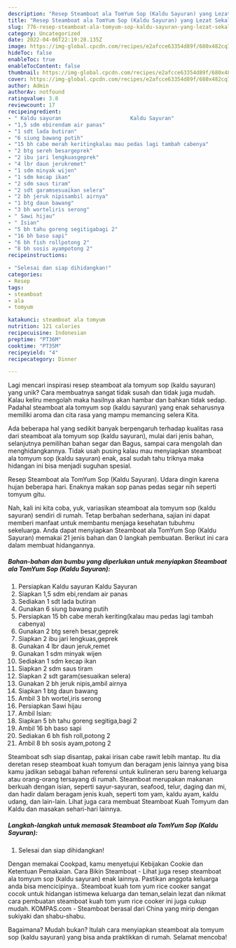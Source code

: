```yaml
---
description: "Resep Steamboat ala TomYum Sop (Kaldu Sayuran) yang Lezat Sekali"
title: "Resep Steamboat ala TomYum Sop (Kaldu Sayuran) yang Lezat Sekali"
slug: 776-resep-steamboat-ala-tomyum-sop-kaldu-sayuran-yang-lezat-sekali
category: Uncategorized
date: 2022-04-06T22:19:28.135Z
image: https://img-global.cpcdn.com/recipes/e2afcce63354d89f/680x482cq70/steamboat-ala-tomyum-sop-kaldu-sayuran-foto-resep-utama.jpg
hideToc: false
enableToc: true
enableTocContent: false
thumbnail: https://img-global.cpcdn.com/recipes/e2afcce63354d89f/680x482cq70/steamboat-ala-tomyum-sop-kaldu-sayuran-foto-resep-utama.jpg
cover: https://img-global.cpcdn.com/recipes/e2afcce63354d89f/680x482cq70/steamboat-ala-tomyum-sop-kaldu-sayuran-foto-resep-utama.jpg
author: Admin
authorAv: notfound
ratingvalue: 3.8
reviewcount: 17
recipeingredient:
- " Kaldu sayuran                      Kaldu Sayuran"
- "1,5 sdm ebirendam air panas"
- "1 sdt lada butiran"
- "6 siung bawang putih"
- "15 bh cabe merah keritingkalau mau pedas lagi tambah cabenya"
- "2 btg sereh besargeprek"
- "2 ibu jari lengkuasgeprek"
- "4 lbr daun jerukremet"
- "1 sdm minyak wijen"
- "1 sdm kecap ikan"
- "2 sdm saus tiram"
- "2 sdt garamsesuaikan selera"
- "2 bh jeruk nipisambil airnya"
- "1 btg daun bawang"
- "3 bh worteliris serong"
- " Sawi hijau"
- " Isian"
- "5 bh tahu goreng segitigabagi 2"
- "16 bh baso sapi"
- "6 bh fish rollpotong 2"
- "8 bh sosis ayampotong 2"
recipeinstructions:

- "Selesai dan siap dihidangkan!"
categories:
- Resep
tags:
- steamboat
- ala
- tomyum

katakunci: steamboat ala tomyum 
nutrition: 121 calories
recipecuisine: Indonesian
preptime: "PT36M"
cooktime: "PT35M"
recipeyield: "4"
recipecategory: Dinner

---
```





Lagi mencari inspirasi resep steamboat ala tomyum sop (kaldu sayuran) yang unik? Cara membuatnya sangat tidak susah dan tidak juga mudah. Kalau keliru mengolah maka hasilnya akan hambar dan bahkan tidak sedap. Padahal steamboat ala tomyum sop (kaldu sayuran) yang enak seharusnya memiliki aroma dan cita rasa yang mampu memancing selera Kita.





Ada beberapa hal yang sedikit banyak berpengaruh terhadap kualitas rasa dari steamboat ala tomyum sop (kaldu sayuran), mulai dari jenis bahan, selanjutnya pemilihan bahan segar dan Bagus, sampai cara mengolah dan menghidangkannya. Tidak usah pusing kalau mau menyiapkan steamboat ala tomyum sop (kaldu sayuran) enak,      asal sudah tahu triknya maka hidangan ini bisa menjadi suguhan spesial.














Resep Steamboat ala TomYum Sop (Kaldu Sayuran). Udara dingin karena hujan beberapa hari. Enaknya makan sop panas pedas segar nih seperti tomyum gitu.






Nah, kali ini kita coba, yuk, variasikan steamboat ala tomyum sop (kaldu sayuran) sendiri di rumah. Tetap berbahan sederhana, sajian ini dapat memberi manfaat untuk membantu menjaga kesehatan tubuhmu sekeluarga. Anda dapat menyiapkan Steamboat ala TomYum Sop (Kaldu Sayuran) memakai 21 jenis bahan dan 0 langkah pembuatan. Berikut ini cara dalam membuat hidangannya.

<!--inarticleads1-->

##### Bahan-bahan dan bumbu yang diperlukan untuk menyiapkan Steamboat ala TomYum Sop (Kaldu Sayuran):

1. Persiapkan  Kaldu sayuran                      Kaldu Sayuran
1. Siapkan 1,5 sdm ebi,rendam air panas
1. Sediakan 1 sdt lada butiran
1. Gunakan 6 siung bawang putih
1. Persiapkan 15 bh cabe merah keriting(kalau mau pedas lagi tambah cabenya)
1. Gunakan 2 btg sereh besar,geprek
1. Siapkan 2 ibu jari lengkuas,geprek
1. Gunakan 4 lbr daun jeruk,remet
1. Gunakan 1 sdm minyak wijen
1. Sediakan 1 sdm kecap ikan
1. Siapkan 2 sdm saus tiram
1. Siapkan 2 sdt garam(sesuaikan selera)
1. Gunakan 2 bh jeruk nipis,ambil airnya
1. Siapkan 1 btg daun bawang
1. Ambil 3 bh wortel,iris serong
1. Persiapkan  Sawi hijau
1. Ambil  Isian:
1. Siapkan 5 bh tahu goreng segitiga,bagi 2
1. Ambil 16 bh baso sapi
1. Sediakan 6 bh fish roll,potong 2
1. Ambil 8 bh sosis ayam,potong 2


Steamboat sdh siap disantap, pakai irisan cabe rawit lebih mantap. Itu dia deretan resep steamboat kuah tomyum dan beragam jenis lainnya yang bisa kamu jadikan sebagai bahan referensi untuk kulineran seru bareng keluarga atau orang-orang tersayang di rumah. Steamboat merupakan makanan berkuah dengan isian, seperti sayur-sayuran, seafood, telur, daging dan mi, dan hadir dalam beragam jenis kuah, seperti tom yam, kaldu ayam, kaldu udang, dan lain-lain. Lihat juga cara membuat Steamboat Kuah Tomyum dan Kaldu dan masakan sehari-hari lainnya. 

<!--inarticleads2-->

##### Langkah-langkah untuk memasak Steamboat ala TomYum Sop (Kaldu Sayuran):


1. Selesai dan siap dihidangkan!

Dengan memakai Cookpad, kamu menyetujui Kebijakan Cookie dan Ketentuan Pemakaian. Cara Bikin Steamboat - Lihat juga resep steamboat ala tomyum sop (kaldu sayuran) enak lainnya. Pastikan anggota keluarga anda bisa mencicipinya.. Steamboat kuah tom yum rice cooker sangat cocok untuk hidangan istimewa keluarga dan teman,selain lezat dan nikmat cara pembuatan steamboat kuah tom yum rice cooker ini juga cukup mudah. KOMPAS.com - Steamboat berasal dari China yang mirip dengan sukiyaki dan shabu-shabu. 

Bagaimana? Mudah bukan? Itulah cara menyiapkan steamboat ala tomyum sop (kaldu sayuran) yang bisa anda praktikkan di rumah. Selamat mencoba!
